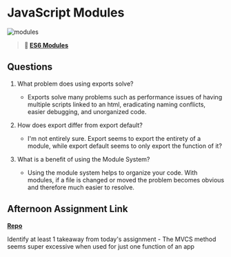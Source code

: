 # JavaScript Modules

![modules](https://bcw.blob.core.windows.net/public/img/1015719031845190)

> **📖 [ES6 Modules](https://codeworksacademy.com/fs-student-guide/resources/wk3/01-Modules)**

## Questions

1. What problem does using exports solve?
    - Exports solve many problems such as performance issues of having multiple scripts linked to an html, eradicating naming conflicts, easier debugging, and unorganized code. 

2. How does export differ from export default?
    - I'm not entirely sure. Export seems to export the entirety of a module, while export default seems to only export the function of it?

3. What is a benefit of using the Module System?
    - Using the module system helps to organize your code. With modules, if a file is changed or moved the problem becomes obvious and therefore much easier to resolve. 

## Afternoon Assignment Link

**[Repo](https://github.com/dustinbates/game-night)**

Identify at least 1 takeaway from today's assignment
    - The MVCS method seems super excessive when used for just one function of an app